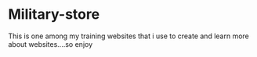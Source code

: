 # Military-store
This is one among my training websites that i use to create and learn more about websites....so enjoy 

